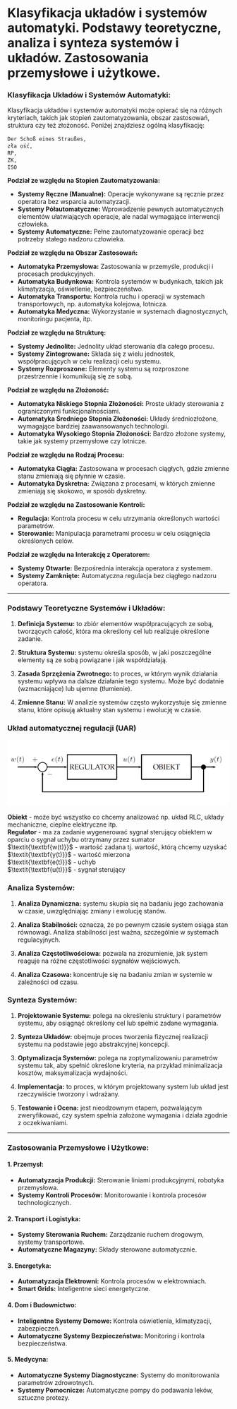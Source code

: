 # Klasyfikacja układów i systemów automatyki. Podstawy teoretyczne, analiza i synteza systemów i układów. Zastosowania przemysłowe i użytkowe.

### Klasyfikacja Układów i Systemów Automatyki:

Klasyfikacja układów i systemów automatyki może opierać się na różnych kryteriach, takich jak stopień zautomatyzowania, obszar zastosowań, struktura czy też złożoność. Poniżej znajdziesz ogólną klasyfikację:

```
Der Schoß eines Straußes, 
zła ość, 
RP, 
ZK, 
ISO
```

 **Podział ze względu na Stopień Zautomatyzowania:**
   - **Systemy Ręczne (Manualne):** Operacje wykonywane są ręcznie przez operatora bez wsparcia automatyzacji.
   - **Systemy Półautomatyczne:** Wprowadzenie pewnych automatycznych elementów ułatwiających operacje, ale nadal wymagające interwencji człowieka.
   - **Systemy Automatyczne:** Pełne zautomatyzowanie operacji bez potrzeby stałego nadzoru człowieka.
  
 **Podział ze względu na Obszar Zastosowań:**
   - **Automatyka Przemysłowa:** Zastosowania w przemyśle, produkcji i procesach produkcyjnych.
   - **Automatyka Budynkowa:** Kontrola systemów w budynkach, takich jak klimatyzacja, oświetlenie, bezpieczeństwo.
   - **Automatyka Transportu:** Kontrola ruchu i operacji w systemach transportowych, np. automatyka kolejowa, lotnicza.
   - **Automatyka Medyczna:** Wykorzystanie w systemach diagnostycznych, monitoringu pacjenta, itp.

 **Podział ze względu na Strukturę:**
   - **Systemy Jednolite:** Jednolity układ sterowania dla całego procesu.
   - **Systemy Zintegrowane:** Składa się z wielu jednostek, współpracujących w celu realizacji celu systemu.
   - **Systemy Rozproszone:** Elementy systemu są rozproszone przestrzennie i komunikują się ze sobą.

 **Podział ze względu na Złożoność:**
   - **Automatyka Niskiego Stopnia Złożoności:** Proste układy sterowania z ograniczonymi funkcjonalnościami.
   - **Automatyka Średniego Stopnia Złożoności:** Układy średniozłożone, wymagające bardziej zaawansowanych technologii.
   - **Automatyka Wysokiego Stopnia Złożoności:** Bardzo złożone systemy, takie jak systemy przemysłowe czy lotnicze.

 **Podział ze względu na Rodzaj Procesu:**
   - **Automatyka Ciągła:** Zastosowana w procesach ciągłych, gdzie zmienne stanu zmieniają się płynnie w czasie.
   - **Automatyka Dyskretna:** Związana z procesami, w których zmienne zmieniają się skokowo, w sposób dyskretny.

 **Podział ze względu na Zastosowanie Kontroli:**
   - **Regulacja:** Kontrola procesu w celu utrzymania określonych wartości parametrów.
   - **Sterowanie:** Manipulacja parametrami procesu w celu osiągnięcia określonych celów.

 **Podział ze względu na Interakcję z Operatorem:**
   - **Systemy Otwarte:** Bezpośrednia interakcja operatora z systemem.
   - **Systemy Zamknięte:** Automatyczna regulacja bez ciągłego nadzoru operatora.



---

### Podstawy Teoretyczne Systemów i Układów:

1. **Definicja Systemu:** to zbiór elementów współpracujących ze sobą, tworzących całość, która ma określony cel lub realizuje określone zadanie.

2. **Struktura Systemu:** systemu określa sposób, w jaki poszczególne elementy są ze sobą powiązane i jak współdziałają.

3. **Zasada Sprzężenia Zwrotnego:** to proces, w którym wynik działania systemu wpływa na dalsze działanie tego systemu. Może być dodatnie (wzmacniające) lub ujemne (tłumienie).

4. **Zmienne Stanu:** W analizie systemów często wykorzystuje się zmienne stanu, które opisują aktualny stan systemu i ewolucję w czasie.

### Układ automatycznej regulacji (UAR)

<p align="center">
<img src="image-1.png">
</p>

**Obiekt** - może być wszystko co chcemy analizować np. układ RLC, układy mechaniczne, cieplne elektryczne itp. \
**Regulator** - ma za zadanie wygenerować sygnał sterujący obiektem w oparciu o sygnał uchybu otrzymany przez sumator \
$\textit{\textbf{w(t)}}$ - wartość zadana tj. wartość, którą chcemy uzyskać \
$\textit{\textbf{y(t)}}$ - wartość mierzona \
$\textit{\textbf{e(t)}}$ - uchyb \
$\textit{\textbf{u(t)}}$ - sygnał sterujący 



### Analiza Systemów:

1. **Analiza Dynamiczna:** systemu skupia się na badaniu jego zachowania w czasie, uwzględniając zmiany i ewolucję stanów.

2. **Analiza Stabilności:** oznacza, że po pewnym czasie system osiąga stan równowagi. Analiza stabilności jest ważna, szczególnie w systemach regulacyjnych.

3. **Analiza Częstotliwościowa:** pozwala na zrozumienie, jak system reaguje na różne częstotliwości sygnałów wejściowych.

4. **Analiza Czasowa:** koncentruje się na badaniu zmian w systemie w zależności od czasu.

### Synteza Systemów:

1. **Projektowanie Systemu:** polega na określeniu struktury i parametrów systemu, aby osiągnąć określony cel lub spełnić zadane wymagania.

2. **Synteza Układów:** obejmuje proces tworzenia fizycznej realizacji systemu na podstawie jego abstrakcyjnej koncepcji.

3. **Optymalizacja Systemów:** polega na zoptymalizowaniu parametrów systemu tak, aby spełnić określone kryteria, na przykład minimalizacja kosztów, maksymalizacja wydajności.

4. **Implementacja:** to proces, w którym projektowany system lub układ jest rzeczywiście tworzony i wdrażany.

5. **Testowanie i Ocena:** jest nieodzownym etapem, pozwalającym zweryfikować, czy system spełnia założone wymagania i działa zgodnie z oczekiwaniami.

---

### Zastosowania Przemysłowe i Użytkowe:

#### 1. **Przemysł**:
   - **Automatyzacja Produkcji:** Sterowanie liniami produkcyjnymi, robotyka przemysłowa.
   - **Systemy Kontroli Procesów:** Monitorowanie i kontrola procesów technologicznych.

#### 2. **Transport i Logistyka:**
   - **Systemy Sterowania Ruchem:** Zarządzanie ruchem drogowym, systemy transportowe.
   - **Automatyczne Magazyny:** Składy sterowane automatycznie.

#### 3. **Energetyka:**
   - **Automatyzacja Elektrowni:** Kontrola procesów w elektrowniach.
   - **Smart Grids:** Inteligentne sieci energetyczne.

#### 4. **Dom i Budownictwo:**
   - **Inteligentne Systemy Domowe:** Kontrola oświetlenia, klimatyzacji, zabezpieczeń.
   - **Automatyczne Systemy Bezpieczeństwa:** Monitoring i kontrola bezpieczeństwa.

#### 5. **Medycyna:**
   - **Automatyczne Systemy Diagnostyczne:** Systemy do monitorowania parametrów zdrowotnych.
   - **Systemy Pomocnicze:** Automatyczne pompy do podawania leków, sztuczne protezy.

